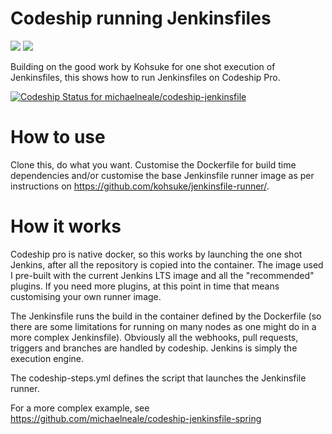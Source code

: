 # Codeship running Jenkinsfiles

<img src='https://www.cloudbees.com/sites/default/files/codeship-by-cloudbees.png'>
<img src='https://wiki.jenkins.io/download/attachments/2916393/logo.png'>

Building on the good work by Kohsuke for one shot execution of Jenkinsfiles, this shows how to run Jenkinsfiles on Codeship Pro. 

[ ![Codeship Status for michaelneale/codeship-jenkinsfile](https://app.codeship.com/projects/2eaf07c0-04d0-0136-0999-0e7fdaa29a0c/status?branch=master)](https://app.codeship.com/projects/280572)

# How to use

Clone this, do what you want. Customise the Dockerfile for build time dependencies and/or customise the base Jenkinsfile runner image as per instructions on https://github.com/kohsuke/jenkinsfile-runner/. 

# How it works

Codeship pro is native docker, so this works by launching the one shot Jenkins, after all the repository is copied into the container. The image used I pre-built with the current Jenkins LTS image and all the "recommended" plugins. If you need more plugins, at this point in time that means customising your own runner image. 

The Jenkinsfile runs the build in the container defined by the Dockerfile (so there are some limitations for running on many nodes as one might do in a more complex Jenkinsfile). Obviously all the webhooks, pull requests, triggers and branches are handled by codeship. Jenkins is simply the execution engine.

The codeship-steps.yml defines the script that launches the Jenkinsfile runner.

For a more complex example, see https://github.com/michaelneale/codeship-jenkinsfile-spring
